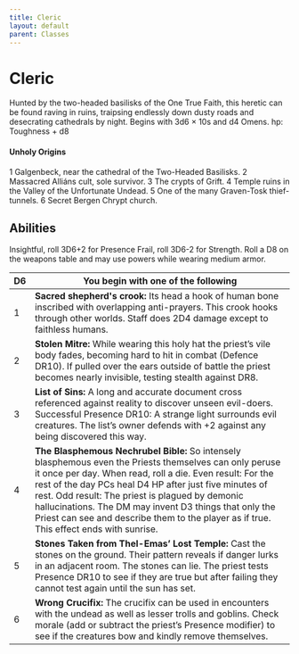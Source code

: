 ```yaml
---
title: Cleric
layout: default
parent: Classes
---
```

# Cleric
Hunted by the two-headed basilisks of the One True Faith,  this heretic can be found raving in ruins, traipsing endlessly down  dusty roads and desecrating cathedrals by night.
Begins with 3d6 × 10s and d4 Omens. hp: Toughness + d8

#### Unholy Origins
1 Galgenbeck, near the cathedral of the Two-Headed Basilisks.
2 Massacred Alliáns cult, sole survivor.
3 The crypts of Grift.
4 Temple ruins in the Valley of the Unfortunate Undead.
5 One of the many Graven-Tosk thief-tunnels.
6 Secret Bergen Chrypt church.

## Abilities
Insightful, roll 3D6+2 for Presence
Frail, roll 3D6-2 for Strength. 
Roll a D8 on the weapons table and may use powers while wearing medium armor.

| D6 | You begin with one of the following |
|---|---|
| 1 | **Sacred shepherd's crook:** Its head a hook of human bone inscribed with overlapping anti-prayers. This crook hooks through other worlds. Staff does 2D4 damage except to faithless humans. |
| 2 | **Stolen Mitre:** While wearing this holy hat the priest’s vile body fades, becoming hard to hit in combat (Defence DR10). If pulled over the ears outside of battle the priest becomes nearly invisible, testing stealth against DR8. |
| 3 | **List of Sins:** A long and accurate document cross referenced against reality to discover unseen evil-doers. Successful Presence DR10: A strange light surrounds evil creatures. The list’s owner defends with +2 against any being discovered this way. |
| 4 | **The Blasphemous Nechrubel Bible:** So intensely blasphemous even the Priests themselves can only peruse it once per day. When read, roll a die. Even result: For the rest of the day PCs heal D4 HP after just five minutes of rest. Odd result: The priest is plagued by demonic hallucinations. The DM may invent D3 things that only the Priest can see and describe them to the player as if true. This effect ends with sunrise. |
| 5 | **Stones Taken from Thel-Emas’ Lost Temple:** Cast the stones on the ground. Their pattern reveals if danger lurks in an adjacent room. The stones can lie. The priest tests Presence DR10 to see if they are true but after failing they cannot test again until the sun has set. |
| 6 | **Wrong Crucifix:** The crucifix can be used in encounters with the undead as well as lesser trolls and goblins. Check morale (add or subtract the priest’s Presence modifier) to see if the creatures bow and kindly remove themselves.|
